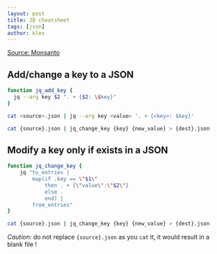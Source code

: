 ```yaml
---
layout: post
title: JQ cheatsheet
tags: [json]
author: klex
---
```


[Source: Monsanto](http://engineering.monsanto.com/2015/05/22/jq-change-json/)

## Add/change a key to a JSON

```bash
function jq_add_key {
  jq --arg key $2 ". + {$2: \$key}"
}

cat <source>.json | jq --arg key <value> '. + {<key>: $key}'

cat {source}.json | jq_change_key {key} {new_value} > {dest}.json

```

## Modify a key only if exists in a JSON

```bash
function jq_change_key {
    jq "to_entries |
        map(if .key == \"$1\"
            then . + {\"value\":\"$2\"}
            else .
            end) |
        from_entries"
}                                      

cat {source}.json | jq_change_key {key} {new_value} > {dest}.json
```

*Caution:* do not replace `{source}.json` as you `cat` it, it would result in a blank file !
